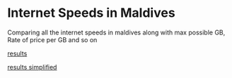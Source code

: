 # Internet Speeds in Maldives

Comparing all the internet speeds in maldives along with max possible GB, Rate of price per GB and so on

[results](https://github.com/fauzaanu/maldives-internet-speed/blob/main/result.csv)

[results simplified](https://github.com/fauzaanu/maldives-internet-speed/blob/main/result_simple.csv)

